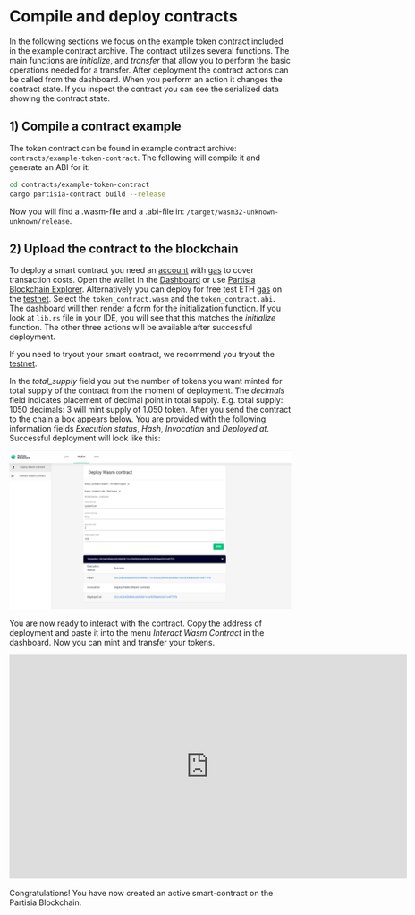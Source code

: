 # Compile and deploy contracts

In the following sections we focus on the example token contract included in the example contract archive.
The contract utilizes several functions. The main functions are *initialize*, and *transfer* that 
allow you to perform the basic operations needed for a transfer.
After deployment the contract actions can be called from the dashboard. When you perform an action it
changes the contract state. If you inspect the contract you can see the serialized data showing
the contract state.

## 1) Compile a contract example

The token contract can be found in example contract archive: `contracts/example-token-contract`.
The following will compile it and generate an ABI for it:

```` bash
cd contracts/example-token-contract
cargo partisia-contract build --release
````

Now you will find a .wasm-file and a .abi-file in: 
`/target/wasm32-unknown-unknown/release`.

## 2) Upload the contract to the blockchain

To deploy a smart contract you need an [account](/docs/pbc-fundamentals/accounts.md) with [gas](/docs/pbc-fundamentals/byoc.md) to cover transaction costs. 
Open the wallet in the [Dashboard](https://dashboard.partisiablockchain.com/wallet/upload_wasm) 
or use [Partisia Blockchain Explorer](https://mpcexplorer.com/deploy-contract). 
Alternatively you can deploy for free test ETH [gas](/docs/pbc-fundamentals/byoc.md) on the [testnet](https://testnet.partisiablockchain.com/). 
Select the `token_contract.wasm` and the `token_contract.abi`. 
The dashboard will then render a form for the initialization function. If you look at `lib.rs` file in your IDE, 
you will see that this matches the *initialize* function. 
The other three actions will be available after successful deployment.

If you need to tryout your smart contract, we recommend you tryout the [testnet](/docs/smart-contracts/testnet.md). 

In the *total_supply* field you put the number of tokens you want minted for total supply of the contract 
from the moment of deployment. 
The *decimals* field indicates placement of decimal point in total supply. 
E.g. total supply: 1050 decimals: 3 will mint supply of 1.050 token. After you send the contract to 
the chain a box appears below. You are provided with the following information fields 
*Execution status*, *Hash*, *Invocation* and *Deployed at*.  
Successful deployment will look like
this:

![deployment](deployment.png)

You are now ready to interact with the contract. Copy the address of deployment and paste it into the menu *Interact Wasm Contract* in the dashboard. Now you can mint and transfer your tokens.

<div class="embed-video-wrapper">
<iframe width="711" height="400" src="https://www.youtube.com/embed/qV2grtWDxUE" title="YouTube video player" frameborder="0" allowfullscreen></iframe>
</div>

Congratulations! You have now created an active smart-contract on the Partisia Blockchain.  

